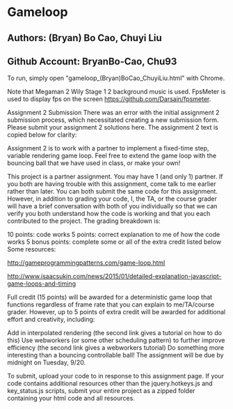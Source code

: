 # Gameloop

## Authors: (Bryan) Bo Cao, Chuyi Liu

## Github Account: BryanBo-Cao, Chu93

To run, simply open "gameloop_(Bryan)BoCao_ChuyiLiu.html" with Chrome.

Note that Megaman 2 Wily Stage 1 2 background music is used. FpsMeter is used to display fps on the screen https://github.com/Darsain/fpsmeter.

Assignment 2 Submission There was an error with the initial assignment 2 submission process, which necessitated creating a new submission form. Please submit your assignment 2 solutions here. The assignment 2 text is copied below for clarity:

Assignment 2 is to work with a partner to implement a fixed-time step, variable rendering game loop. Feel free to extend the game loop with the bouncing ball that we have used in class, or make your own!

This project is a partner assignment. You may have 1 (and only 1) partner. If you both are having trouble with this assignment, come talk to me earlier rather than later. You can both submit the same code for this assignment. However, in addition to grading your code, I, the TA, or the course grader will have a brief conversation with both of you individually so that we can verify you both understand how the code is working and that you each contributed to the project. The grading breakdown is:

10 points: code works 5 points: correct explanation to me of how the code works 5 bonus points: complete some or all of the extra credit listed below Some resources:

http://gameprogrammingpatterns.com/game-loop.html

http://www.isaacsukin.com/news/2015/01/detailed-explanation-javascript-game-loops-and-timing

Full credit (15 points) will be awarded for a deterministic game loop that functions regardless of frame rate that you can explain to me/TA/course grader. However, up to 5 points of extra credit will be awarded for additional effort and creativity, including:

Add in interpolated rendering (the second link gives a tutorial on how to do this) Use webworkers (or some other scheduling pattern) to further improve efficiency (the second link gives a webworkers tutorial) Do something more interesting than a bouncing controllable ball! The assignment will be due by midnight on Tuesday, 9/20.

To submit, upload your code to in response to this assignment page. If your code contains additional resources other than the jquery.hotkeys.js and key_status.js scripts, submit your entire project as a zipped folder containing your html code and all resources.
